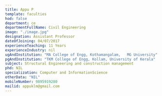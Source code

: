 ```yaml
---
title: Appu P
template: faculties
hod: false
department: ce
departmentFullName: Civil Engineering
image: "./image.jpg"
designation: Assistant Professor
dateOfJoining: 04/07/2017
experienceTeaching: 11 Years
experienceIndustry: nil
ugAndInstitution: "MA College of Engg, Kothamangalam,   MG University"
pgAndInstitution: "TKM College of Engg, Kollam, University of Kerala"
subject: Structural Engineering and construction management
phd: NIL
specialization: Computer and InformationScience
otherData: "NIL"
mobileNumber: 9895919280
mailid: appuklm@gmail.com
---
```

